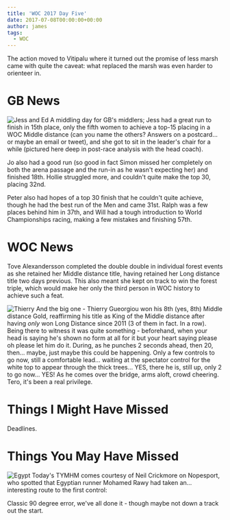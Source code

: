 ```yaml
---
title: 'WOC 2017 Day Five'
date: 2017-07-08T00:00:00+00:00
author: james
tags:
  - WOC
---
```


The action moved to Vitipalu where it turned out the promise of less marsh came with quite the caveat: what replaced the marsh was even harder to orienteer in.

<!--more-->

# GB News

![Jess and Ed](/images/woc2017/jessanded.jpeg)
A middling day for GB's middlers; Jess had a great run to finish in 15th place, only the fifth women to achieve a top-15 placing in a WOC Middle distance (can you name the others? Answers on a postcard... or maybe an email or tweet), and she got to sit in the leader's chair for a while (pictured here deep in post-race analysis with the head coach).

Jo also had a good run (so good in fact Simon missed her completely on both the arena passage and the run-in as he wasn't expecting her) and finished 18th. Hollie struggled more, and couldn't quite make the top 30, placing 32nd.

Peter also had hopes of a top 30 finish that he couldn't quite achieve, though he had the best run of the Men and came 31st. Ralph was a few places behind him in 37th, and Will had a tough introduction to World Championships racing, making a few mistakes and finishing 57th.

# WOC News

Tove Alexandersson completed the double double in individual forest events as she retained her Middle distance title, having retained her Long distance title two days previous. This also meant she kept on track to win the forest triple, which would make her only the third person in WOC history to achieve such a feat.

![Thierry](/images/woc2017/thierry.jpeg)
And the big one - Thierry Gueorgiou won his 8th (yes, 8th) Middle distance Gold, reaffirming his title as King of the Middle distance after having _only_ won Long Distance since 2011 (3 of them in fact. In a row). Being there to witness it was quite something - beforehand, when your head is saying he's shown no form at all for it but your heart saying please oh please let him do it. During, as he punches 2 seconds ahead, then 20, then... maybe, just maybe this could be happening. Only a few controls to go now, still a comfortable lead... waiting at the spectator control for the white top to appear through the thick trees... YES, there he is, still up, only 2 to go now... YES! As he comes over the bridge, arms aloft, crowd cheering. Tero, it's been a real privilege.

# Things I Might Have Missed

Deadlines.

# Things You May Have Missed

![Egypt](/images/woc2017/egypt.jpeg)
Today's TYMHM comes courtesy of Neil Crickmore on Nopesport, who spotted that Egyptian runner Mohamed Rawy had taken an... interesting route to the first control:

Classic 90 degree error, we've all done it - though maybe not down a track out the start.
